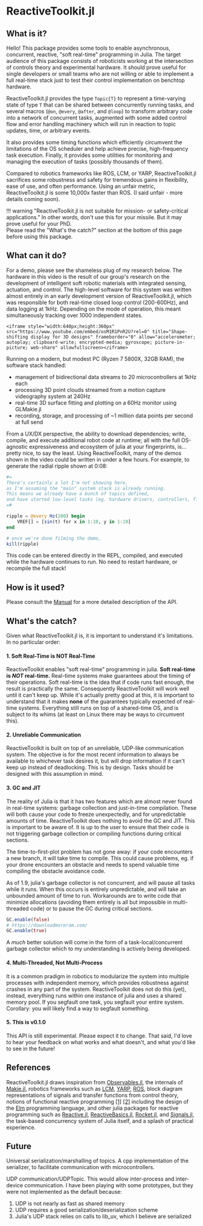 # ReactiveToolkit.jl

## What is it?

Hello! This package provides some tools to enable asynchronous, concurrent, reactive, "soft real-time" programming in Julia. The target audience of this package consists of roboticists working at the intersection of controls theory and experimental hardware. It should prove useful for single developers or small teams who are not willing or able to implement a full real-time stack just to test their control implementation on benchtop hardware.

ReactiveToolkit.jl provides the type `Topic{T}` to represent a time-varying state of type `T` that can be shared between concurrently running tasks, and several macros (`@on`, `@every`, `@after`, and `@loop`) to transform arbitrary code into a network of concurrent tasks, augmented with some added control flow and error handling machinery which will run in reaction to topic updates, time, or arbitrary events.

It also provides some timing functions which efficiently circumvent the limitations of the OS scheduler and help achieve precise, high-frequency task execution. Finally, it provides some utilities for monitoring and managing the execution of tasks (possibly thousands of them).

Compared to robotics frameworks like ROS, LCM, or YARP, ReactiveToolkit.jl sacrifices some robustness and safety for tremendous gains in flexibility, ease of use, and often performance. Using an unfair metric, ReactiveToolkit.jl is some 10,000x faster than ROS. (I said unfair - more details coming soon).

!!! warning "ReactiveToolkit.jl is not suitable for mission- or safety-critical applications."
    In other words, don't use this for your missile. But it may prove useful for your PhD.\
    Please read the "What's the catch?" section at the bottom of this page before using this package.


## What can it do?

For a demo, please see the shameless plug of my research below. The hardware in this video is the result of our group's research on the development of intelligent soft robotic materials with integrated sensing, actuation, and control.
The high-level software for this system was written almost entirely in an early development version of ReactiveToolkit.jl, which was responsible for both real-time closed loop control (200-600Hz), and data logging at 1kHz. Depending on the mode of operation, this meant simultaneously tracking over 1000 independent states. 

```@raw html
<iframe style="width:640px;height:360px" src="https://www.youtube.com/embed/osM1R1PnR2U?rel=0" title="Shape-shifting display for 3D designs" frameborder="0" allow="accelerometer; autoplay; clipboard-write; encrypted-media; gyroscope; picture-in-picture; web-share" allowfullscreen></iframe>
```

Running on a modern, but modest PC (Ryzen 7 5800X, 32GB RAM), the software stack handled:
 * management of bidirectional data streams to 20 microcontrollers at 1kHz each
 * processing 3D point clouds streamed from a motion capture videography system at 240Hz
 * real-time 3D surface fitting and plotting on a 60Hz monitor using GLMakie.jl
 * recording, storage, and processing of ~1 million data points per second at full send

From a UX/DX perspective, the ability to download dependencies; write, compile, and execute additional robot code at runtime; all with the full OS-agnostic expressiveness and ecosystem of julia at your fingerprints, is... pretty nice, to say the least. Using ReactiveToolkit, many of the demos shown in the video could be written in under a few hours. For example, to generate the radial ripple shown at 0:08:
```julia
#=
There's certainly a lot I'm not showing here,
as I'm assuming the "main" system stack is already running.
This means we already have a bunch of topics defined,
and have started low-level tasks (eg. hardware drivers, controllers, filters, etc.)
=#

ripple = @every Hz(200) begin
    VREF[] = [sin(t) for x in 1:10, y in 1:10]
end

# once we're done filming the demo,
kill(ripple)
```
This code can be entered directly in the REPL, compiled, and executed while the hardware continues to run. No need to restart hardware, or recompile the full stack!

## How is it used?
Please consult the [Manual](@ref) for a more detailed description of the API.


## What's the catch?
Given what ReactiveToolkit.jl is, it is important to understand it's limitations. In no particular order:

#### 1. Soft Real-Time is NOT Real-Time
ReactiveToolkit enables "soft real-time" programming in julia. **Soft real-time is *NOT* real-time.**
Real-time systems make guarantees about the timing of their operations.
Soft real-time is the idea that if code runs fast enough, the result is practically the same. Consequently ReactiveToolkit will work well until it can't keep up. While it's actually pretty good at this, it is important to understand that it makes **none** of the guarantees typically expected of real-time systems. Everything still runs on top of a shared-time OS, and is subject to its whims (at least on Linux there may be ways to circumvent this).

#### 2. Unreliable Communication
ReactiveToolkit is built on top of an unreliable, UDP-like communication system. The objective is for the most recent information to always be available to whichever task desires it, but will drop information if it can't keep up instead of deadlocking. This is by design. Tasks should be designed with this assumption in mind.

#### 3. GC and JIT
The reality of Julia is that it has two features which are almost never found in real-time systems: garbage collection and just-in-time compilation. These will both cause your code to freeze unexpectedly, and for unpredictable amounts of time. ReactiveToolkit does nothing to avoid the GC and JIT. This is important to be aware of. It is up to the user to ensure that their code is not triggering garbage collection or compiling functions during critical sections. 

The time-to-first-plot problem has not gone away: if your code encounters a new branch, it will take time to compile. This could cause problems, eg. if your drone encounters an obstacle and needs to spend valuable time compiling the obstacle avoidance code.

As of 1.9, julia's garbage collector is not concurrent, and will pause all tasks while it runs. When this occurs is entirely unpredictable, and will take an unbounded amount of time to run. Workarounds are to write code that minimize allocations (avoiding them entirely is all but impossible in multi-threaded code) or to pause the GC during critical sections. 
```julia
GC.enable(false)
# https://downloadmoreram.com/
GC.enable(true)
```
A *much* better solution will come in the form of a task-local/concurrent garbage collector which to my understanding is actively being developed.

#### 4. Multi-Threaded, Not Multi-Process
It is a common pradigm in robotics to modularize the system into multiple processes with independent memory, which provides robustness against crashes in any part of the system. ReactiveToolkit does not do this (yet), instead, everything runs within one instance of julia and uses a shared memory pool. If you segfault one task, you segfault your entire system. Corollary: you will likely find a way to segfault something.

#### 5. This is v0.1.0
This API is still experimental. Please expect it to change.
That said, I'd love to hear your feedback on what works and what doesn't, and what you'd like to see in the future!


## References

ReactiveToolkit.jl draws inspiration from
[Observables.jl](https://github.com/JuliaGizmos/Observables.jl),
the internals of [Makie.jl](https://docs.makie.org/stable/),
robotics frameworks such as
[LCM](http://lcm-proj.github.io/lcm/),
[YARP](https://www.yarp.it/),
[ROS](https://www.ros.org/),
block diagram representations of signals and transfer functions from control theory,
notions of functional reactive programming
[[1]](http://people.seas.harvard.edu/~chong/abstracts/CzaplickiC13.html)
[[2]](https://elm-lang.org/assets/papers/concurrent-frp.pdf)
including the design of the
[Elm](https://elm-lang.org/) programming language,
and other julia packages for reactive programming such as
[Reactive.jl](https://github.com/JuliaGizmos/Reactive.jl),
[ReactiveBasics.jl](https://github.com/tshort/ReactiveBasics.jl),
[Rocket.jl](https://github.com/biaslab/Rocket.jl), and
[Signals.jl](https://github.com/TsurHerman/Signals.jl),
the task-based concurrency system of Julia itself,
and a splash of practical experience.


## Future
Universal serialization/marshalling of topics.
A cpp implementation of the serializer, to facilitate communication with microcontrollers.

UDP communication/UDPTopic.
This would allow inter-process and inter-device communication.
I have been playing with some prototypes, but they were not implemented as the default because:
1. UDP is not nearly as fast as shared memory
2. UDP requires a good serialization/deserialization scheme
3. Julia's UDP stack relies on calls to lib_uv, which I believe are serialized